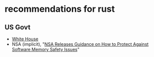 # recommendations for rust

## US Govt

- [White House](https://sites.gatech.edu/ossi/)
- NSA (implicit), "[NSA Releases Guidance on How to Protect Against Software Memory Safety Issues](https://www.nsa.gov/Press-Room/News-Highlights/Article/Article/3215760/nsa-releases-guidance-on-how-to-protect-against-software-memory-safety-issues/)"


